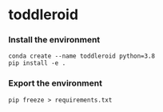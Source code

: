# toddleroid

### Install the environment
```
conda create --name toddleroid python=3.8
pip install -e .
```

### Export the environment
```
pip freeze > requirements.txt
```